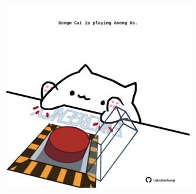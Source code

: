 <!-- built at 05/02/2025, 13:04:58 UTC -->
<p align="center">
  <img width="500" height="500" src="./ReadmeImage.svg">
</p>
